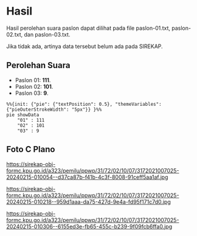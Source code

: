 # Hasil

Hasil perolehan suara paslon dapat dilihat pada file paslon-01.txt, paslon-02.txt, dan paslon-03.txt.

Jika tidak ada, artinya data tersebut belum ada pada SIREKAP.

## Perolehan Suara

 * Paslon 01: **111**.
 * Paslon 02: **101**.
 * Paslon 03: **9**.

```mermaid
%%{init: {"pie": {"textPosition": 0.5}, "themeVariables": {"pieOuterStrokeWidth": "5px"}} }%%
pie showData
    "01" : 111
    "02" : 101
    "03" : 9
```
## Foto C Plano

https://sirekap-obj-formc.kpu.go.id/a323/pemilu/ppwp/31/72/02/10/07/3172021007025-20240215-010054--d37ca87b-f41b-4c3f-8008-91ceff5aa1af.jpg

https://sirekap-obj-formc.kpu.go.id/a323/pemilu/ppwp/31/72/02/10/07/3172021007025-20240215-010218--959d1aaa-da75-427d-9e4a-fd95f171c7d0.jpg

https://sirekap-obj-formc.kpu.go.id/a323/pemilu/ppwp/31/72/02/10/07/3172021007025-20240215-010306--6155ed3e-fb65-455c-b239-9f09fcb6ffa0.jpg
